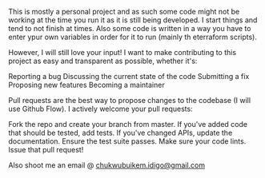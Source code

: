 This is mostly a personal project and as such some code might not be working at the time you run it as it is still being developed. I start things and tend to not finish at times. Also some code is written in a way you have to enter ypur own variables in order for it to run (mainly th eterraform scripts).

However, 
I will still  love your input! I want to make contributing to this project as easy and transparent as possible, whether it's:

Reporting a bug
Discussing the current state of the code
Submitting a fix
Proposing new features
Becoming a maintainer

Pull requests are the best way to propose changes to the codebase (I will use Github Flow). I actively welcome your pull requests:

Fork the repo and create your branch from master.
If you've added code that should be tested, add tests.
If you've changed APIs, update the documentation.
Ensure the test suite passes.
Make sure your code lints.
Issue that pull request!


Also shoot me an email @ chukwubuikem.idigo@gmail.com
